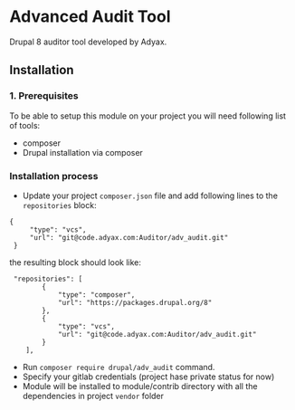 # Advanced Audit Tool

Drupal 8 auditor tool developed by Adyax.


## Installation

### 1. Prerequisites
To be able to setup this module on your project you will need following list of tools:
* composer
* Drupal installation via composer

### Installation process

* Update your project `composer.json` file and add following lines to the `repositories` block:
```
{
     "type": "vcs",
     "url": "git@code.adyax.com:Auditor/adv_audit.git"
 }
```
the resulting block should look like:

```
 "repositories": [
        {
            "type": "composer",
            "url": "https://packages.drupal.org/8"
        },
        {
            "type": "vcs",
            "url": "git@code.adyax.com:Auditor/adv_audit.git"
        }
    ],
```
* Run `composer require drupal/adv_audit` command.
* Specify your gitlab credentials (project hase private status for now)
* Module will be installed to module/contrib directory with all the dependencies in project `vendor` folder

